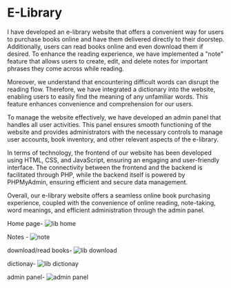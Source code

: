 # E-Library

I have developed an e-library website that offers a convenient way for users to purchase books online and have them delivered directly to their doorstep. Additionally, users can read books online and even download them if desired. To enhance the reading experience, we have implemented a "note" feature that allows users to create, edit, and delete notes for important phrases they come across while reading.

Moreover, we understand that encountering difficult words can disrupt the reading flow. Therefore, we have integrated a dictionary into the website, enabling users to easily find the meaning of any unfamiliar words. This feature enhances convenience and comprehension for our users.

To manage the website effectively, we have developed an admin panel that handles all user activities. This panel ensures smooth functioning of the website and provides administrators with the necessary controls to manage user accounts, book inventory, and other relevant aspects of the e-library.

In terms of technology, the frontend of our website has been developed using HTML, CSS, and JavaScript, ensuring an engaging and user-friendly interface. The connectivity between the frontend and the backend is facilitated through PHP, while the backend itself is powered by PHPMyAdmin, ensuring efficient and secure data management.

Overall, our e-library website offers a seamless online book purchasing experience, coupled with the convenience of online reading, note-taking, word meanings, and efficient administration through the admin panel.

Home page-
![lib home](https://github.com/ShreyaChandurkar/E-Library/assets/132133982/bc22c60c-82fc-4a71-9b33-64a5ed40e793)

Notes -
![note](https://github.com/ShreyaChandurkar/E-Library/assets/132133982/0fa80a33-58b4-486d-a6e5-af9bb8f79766)

download/read books-
![lib download](https://github.com/ShreyaChandurkar/E-Library/assets/132133982/e0a31861-cd09-4c0e-b9a9-52916d8f3c60)

dictionay-
![lib dictionay](https://github.com/ShreyaChandurkar/E-Library/assets/132133982/420d05c6-46f0-499e-b2f0-b36614f776dd)

admin panel-
![admin panel](https://github.com/ShreyaChandurkar/E-Library/assets/132133982/af39c447-08ea-49a5-90ec-4eccab9ce925)

